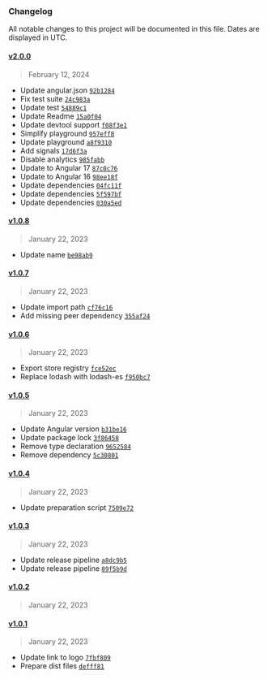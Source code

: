 ### Changelog 

 All notable changes to this project will be documented in this file. Dates are displayed in UTC.

 
#### [v2.0.0](https://github.com/PKief/angular-reactive-state/compare/v1.0.8...v2.0.0) 

> February 12, 2024 

- Update angular.json [`92b1284`](https://github.com/PKief/angular-reactive-state/commit/92b1284)
- Fix test suite [`24c983a`](https://github.com/PKief/angular-reactive-state/commit/24c983a)
- Update test [`54889c1`](https://github.com/PKief/angular-reactive-state/commit/54889c1)
- Update Readme [`15a0f04`](https://github.com/PKief/angular-reactive-state/commit/15a0f04)
- Update devtool support [`f08f3e1`](https://github.com/PKief/angular-reactive-state/commit/f08f3e1)
- Simplify playground [`957eff8`](https://github.com/PKief/angular-reactive-state/commit/957eff8)
- Update playground [`a8f9310`](https://github.com/PKief/angular-reactive-state/commit/a8f9310)
- Add signals [`17d6f3a`](https://github.com/PKief/angular-reactive-state/commit/17d6f3a)
- Disable analytics [`985fabb`](https://github.com/PKief/angular-reactive-state/commit/985fabb)
- Update to Angular 17 [`87c0c76`](https://github.com/PKief/angular-reactive-state/commit/87c0c76)
- Update to Angular 16 [`98ee18f`](https://github.com/PKief/angular-reactive-state/commit/98ee18f)
- Update dependencies [`04fc11f`](https://github.com/PKief/angular-reactive-state/commit/04fc11f)
- Update dependencies [`5f597bf`](https://github.com/PKief/angular-reactive-state/commit/5f597bf)
- Update dependencies [`030a5ed`](https://github.com/PKief/angular-reactive-state/commit/030a5ed)
 
#### [v1.0.8](https://github.com/PKief/angular-reactive-state/compare/v1.0.7...v1.0.8) 

> January 22, 2023 

- Update name [`be98ab9`](https://github.com/PKief/angular-reactive-state/commit/be98ab9)
 
#### [v1.0.7](https://github.com/PKief/angular-reactive-state/compare/v1.0.6...v1.0.7) 

> January 22, 2023 

- Update import path [`cf76c16`](https://github.com/PKief/angular-reactive-state/commit/cf76c16)
- Add missing peer dependency [`355af24`](https://github.com/PKief/angular-reactive-state/commit/355af24)
 
#### [v1.0.6](https://github.com/PKief/angular-reactive-state/compare/v1.0.5...v1.0.6) 

> January 22, 2023 

- Export store registry [`fce52ec`](https://github.com/PKief/angular-reactive-state/commit/fce52ec)
- Replace lodash with lodash-es [`f950bc7`](https://github.com/PKief/angular-reactive-state/commit/f950bc7)
 
#### [v1.0.5](https://github.com/PKief/angular-reactive-state/compare/v1.0.4...v1.0.5) 

> January 22, 2023 

- Update Angular version [`b31be16`](https://github.com/PKief/angular-reactive-state/commit/b31be16)
- Update package lock [`3f86458`](https://github.com/PKief/angular-reactive-state/commit/3f86458)
- Remove type declaration [`9652584`](https://github.com/PKief/angular-reactive-state/commit/9652584)
- Remove dependency [`5c30801`](https://github.com/PKief/angular-reactive-state/commit/5c30801)
 
#### [v1.0.4](https://github.com/PKief/angular-reactive-state/compare/v1.0.3...v1.0.4) 

> January 22, 2023 

- Update preparation script [`7509e72`](https://github.com/PKief/angular-reactive-state/commit/7509e72)
 
#### [v1.0.3](https://github.com/PKief/angular-reactive-state/compare/v1.0.2...v1.0.3) 

> January 22, 2023 

- Update release pipeline [`a8dc9b5`](https://github.com/PKief/angular-reactive-state/commit/a8dc9b5)
- Update release pipeline [`89f5b9d`](https://github.com/PKief/angular-reactive-state/commit/89f5b9d)
 
#### [v1.0.2](https://github.com/PKief/angular-reactive-state/compare/v1.0.1...v1.0.2) 

> January 22, 2023 

 
#### [v1.0.1](https://github.com/PKief/angular-reactive-state/compare/v1.0.0...v1.0.1) 

> January 22, 2023 

- Update link to logo [`7fbf809`](https://github.com/PKief/angular-reactive-state/commit/7fbf809)
- Prepare dist files [`defff81`](https://github.com/PKief/angular-reactive-state/commit/defff81)
